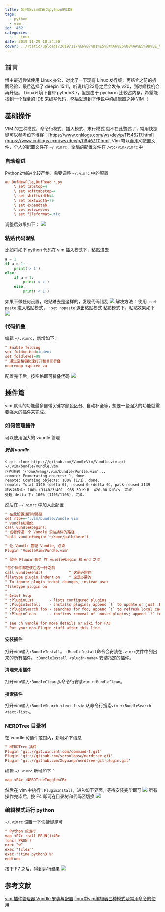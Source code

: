 ```yaml
---
title: 如何将vim改造为python的IDE
tags:
  - python
  - vim
id: '432'
categories:
  - - Linux
date: 2019-11-29 10:34:50
cover: ../static/uploads/2019/11/%E6%B7%B1%E5%BA%A6%E6%88%AA%E5%9B%BE_%E9%80%89%E6%8B%A9%E5%8C%BA%E5%9F%9F_20191129103827-1124x661.png
---
```




## 前言

博主最近尝试使用 Linux 办公，对比了一下现有 Linux 发行版，再结合之前的折腾经验，最后选择了 deepin 15.11，听说11月23号之后会发布 v20，到时候找机会再升级。 Linux环境下自带 python3.7，但是由于 pycharm 比较占内存，希望能找到一个轻量的 IDE 来编写代码，然后就想到了传说中的编辑器之神 VIM ！

## 基础操作

VIM 的三种模式，命令行模式、插入模式、末行模式 就不在此赘述了，常用快捷键可以参考如下博客：[https://www.cnblogs.com/wsxdev/p/11546217.html](https://www.cnblogs.com/wsxdev/p/11546217.html) Vim 可以自定义配置文件，个人的配置文件在 `~/.vimrc`，全局的配置文件在 `/etc/vim/vimrc` 中

### 自动缩进

Python对缩进比较严格，需要调整 `~/.vimrc` 中的配置

```ini
au BufNewFile,BufRead *.py
    \ set tabstop=4 
    \ set softtabstop=4 
    \ set shiftwidth=4 
    \ set textwidth=79 
    \ set expandtab 
    \ set autoindent 
    \ set fileformat=unix 
```

调整后效果如下： ![](../static/uploads/2019/11/d9bce684bb0d4959782201e5429410bb.png)

### 粘贴代码混乱

比如将如下 python 代码在 vim 插入模式下，粘贴进去

```python
a = 1
if a > 1:
    print('> 1')
else:
    if a = 1:
        print('= 1')
    else:
        print('< 1')
```

如果不做任何设置，粘贴进去是这样的，发现代码错乱 ![](../static/uploads/2019/11/85af5371803f2efb88d33ecd920c783b.png) 解决方法： 使用 `:set paste` 进入粘贴模式， `:set nopaste` 退出粘贴模式 粘贴模式下，粘贴效果如下 ![](../static/uploads/2019/11/5a936a5e5f4982ac830c3b48f7dd7c49.png)

### 代码折叠

编辑 `~/.vimrc`，新增如下：

```ini
" Enable folding
set foldmethod=indent
set foldlevel=99
" 通过空格键快速打开和关闭折叠
nnoremap <space> za
```

配置完毕后，按空格即可折叠代码 ![](../static/uploads/2019/11/d8f2ed5fd27657a5d2d0ae5d3e988a24.png)

## 插件篇

vim 默认的功能最多自带关键字颜色区分、自动补全等，想要一些强大的功能就需要强大的插件来完成。

### 如何管理插件

可以使用强大的 vundle 管理

##### 安装 vundle

```shell
$ git clone https://github.com/VundleVim/Vundle.vim.git ~/.vim/bundle/Vundle.vim
正克隆到 '/home/wang/.vim/bundle/Vundle.vim'...
remote: Enumerating objects: 1, done.
remote: Counting objects: 100% (1/1), done.
remote: Total 3140 (delta 0), reused 0 (delta 0), pack-reused 3139
接收对象中: 100% (3140/3140), 935.39 KiB  420.00 KiB/s, 完成.
处理 delta 中: 100% (1106/1106), 完成.
```

然后在 `~/.vimrc` 中加入此配置

```ini
" 在此设置运行时路径 
set rtp+=~/.vim/bundle/Vundle.vim
" vundle初始化 
call vundle#begin()
" 或者传递一个 Vundle 安装插件的路径
"call vundle#begin('~/some/path/here')

" 让 Vundle 管理 Vundle, 必须
Plugin 'VundleVim/Vundle.vim'

" 保持 Plugin 命令 在 vundle#begin 和 end 之间

"每个插件都应该在这一行之前  
call vundle#end()            " 这是必需的 
filetype plugin indent on    " 这是必需的 
" To ignore plugin indent changes, instead use:
"filetype plugin on
"
" Brief help
" :PluginList       - lists configured plugins
" :PluginInstall    - installs plugins; append `!` to update or just :PluginUpdate
" :PluginSearch foo - searches for foo; append `!` to refresh local cache
" :PluginClean      - confirms removal of unused plugins; append `!` to auto-approve removal
"
" see :h vundle for more details or wiki for FAQ
" Put your non-Plugin stuff after this line
```

#### 安装插件

打开vim输入`:BundleInstall`。 `:BundleInstall`命令会安装在`.vimrc`文件中列出来的所有插件。 `:BundleInstall <plugin-name>` 安装指定的插件。

#### 清理未用插件

打开vim输入`:BundleClean` 从命令行安装`vim +:BundleClean`。

#### 搜索插件

打开vim输入`:BundleSearch <text-list>` 从命令行搜索`vim +:BundleSearch <text-list>`。

### NERDTree 目录树

在 vundle 的插件范围内，新增如下信息

```ini
" NERDTree 插件
Plugin 'git://git.wincent.com/command-t.git'
Plugin 'git://github.com/scrooloose/nerdtree.git'
Plugin 'git://github.com/Xuyuanp/nerdtree-git-plugin.git'
```

编辑 `~/.vimrc` 新增如下：

```ini
map <F4> :NERDTreeToggle<CR>
```

然后在 vim 中执行 `:PluginInstall`，进入如下界面，等待安装完毕即可 ![](../static/uploads/2019/11/046dc2169d2c9586b9fb5b2d297c068d.png) 所有操作完毕后，按 F4 即可在目录树和代码区切换 ![](../static/uploads/2019/11/78d44c97fa3cff17cc6d75871b61a73d.png)

### 编辑模式运行 python

`~/.vimrc` 设置一下快捷键即可

```ini
" Python 的运行
map <F7> :call PRUN()<CR>
func! PRUN()
exec "w"
exec "!clear"
exec "!time python3 %"
endfunc
```

按下 F7 之后，得到运行结果 ![](../static/uploads/2019/11/47a37cdf4747684a0364db607f49ccde.png)

## 参考文献

[vim 插件管理器 Vundle 安装与配置](https://www.jianshu.com/p/1839f1fb3f08) [linux中vim编辑器三种模式及常用命令的使用](https://www.cnblogs.com/wsxdev/p/11546217.html)
